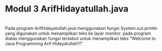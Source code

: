 # Modul 3 ArifHidayatullah.java
#
Pada program ArifHidayatullah.java menggunakan fungsi System.out.println yang digunakan untuk menampilkan teks ke layar monitor. pada program diatas menggunakan fungsi tersebut untuk menampilkan teks "Welcome to Java Programming Arif Hidayatullah!!!"